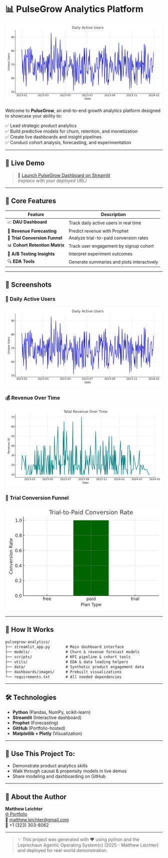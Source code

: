 
# 📊 PulseGrow Analytics Platform

![PulseGrow Banner](dashboards/images/dau_plot.png)

Welcome to **PulseGrow**, an end-to-end growth analytics platform designed to showcase your ability to:

✅ Lead strategic product analytics  
✅ Build predictive models for churn, retention, and monetization  
✅ Create live dashboards and insight pipelines  
✅ Conduct cohort analysis, forecasting, and experimentation

---

## 🚀 Live Demo

> 🔗 [Launch PulseGrow Dashboard on Streamlit](https://your-app-url.streamlit.app)  
*(replace with your deployed URL)*

---

## 🧠 Core Features

| Feature | Description |
|--------|-------------|
| 📈 **DAU Dashboard** | Track daily active users in real time |
| 💸 **Revenue Forecasting** | Predict revenue with Prophet |
| 🔁 **Trial Conversion Funnel** | Analyze trial-to-paid conversion rates |
| 📊 **Cohort Retention Matrix** | Track user engagement by signup cohort |
| 🧪 **A/B Testing Insights** | Interpret experiment outcomes |
| 🔍 **EDA Tools** | Generate summaries and plots interactively |

---

## 📸 Screenshots

### 🧍 Daily Active Users

![DAU](dashboards/images/dau_plot.png)

### 💰 Revenue Over Time

![Revenue](dashboards/images/revenue_over_time.png)

### 🔁 Trial Conversion Funnel

![Conversion](dashboards/images/conversion_funnel.png)

---

## 🧠 How It Works

```
pulsegrow-analytics/
├── streamlit_app.py       # Main dashboard interface
├── models/                # Churn & revenue forecast models
├── scripts/               # KPI pipeline & cohort tools
├── utils/                 # EDA & data loading helpers
├── data/                  # Synthetic product engagement data
├── dashboards/images/     # Prebuilt visualizations
└── requirements.txt       # All needed dependencies
```

---

## 🛠 Technologies

- **Python** (Pandas, NumPy, scikit-learn)
- **Streamlit** (Interactive dashboard)
- **Prophet** (Forecasting)
- **GitHub** (Portfolio-hosted)
- **Matplotlib + Plotly** (Visualization)

---

## 💼 Use This Project To:

- Demonstrate product analytics skills 
- Walk through causal & propensity models in live demos
- Share modeling and dashboarding on GitHub

---

## 🙋 About the Author

**Matthew Leichter**  
[🌐 Portfolio](https://matthewleichter.github.io)  
📧 matthew.leichter@gmail.com  
📱 +1 (323) 303-8062  

---

> ✨ This project was generated with ❤️ using python and the Leprechaun Agentic Operating System(c) (2025 - Matthew Leichter) and deployed for real-world demonstration.

